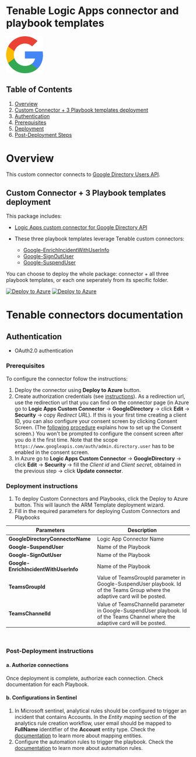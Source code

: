 # Tenable Logic Apps connector and playbook templates

<img src="./GoogleDirectoryAPIConnector/google_logo.svg" alt="drawing" width="20%"/><br>

## Table of Contents

1. [Overview](#overview)
1. [Custom Connector + 3 Playbook templates deployment](#deployall)
1. [Authentication](#authentication)
1. [Prerequisites](#prerequisites)
1. [Deployment](#deployment)
1. [Post-Deployment Steps](#postdeployment)

<a name="overview">

# Overview

This custom connector connects to [Google Directory Users API](https://developers.google.com/admin-sdk/directory/reference/rest/v1/users).

<a name="deployall">

## Custom Connector + 3 Playbook templates deployment

This package includes:

* [Logic Apps custom connector for Google Directory API](./GoogleDirectoryAPIConnector/)


* These three playbook templates leverage Tenable custom connectors:
  * [Google-EnrichIncidentWithUserInfo](./Playbooks/Google-EnrichIncidentWithUserInfo/)
  * [Google-SignOutUser](./Playbooks/Google-SignOutUser/)
  * [Google-SuspendUser](./Playbooks/Google-SuspendUser/)

You can choose to deploy the whole package: connector + all three playbook templates, or each one seperately from its specific folder.

[![Deploy to Azure](https://aka.ms/deploytoazurebutton)](https://portal.azure.com/#create/Microsoft.Template/uri/https%3A%2F%2Fraw.githubusercontent.com%2FAzure%2FAzure-Sentinel%2Fmaster%2FSolutions%2FGoogleDirectory%2FPlaybooks%2Fazuredeploy.json) [![Deploy to Azure](https://aka.ms/deploytoazuregovbutton)](https://portal.azure.us/#create/Microsoft.Template/uri/https%3A%2F%2Fraw.githubusercontent.com%2FAzure%2FAzure-Sentinel%2Fmaster%2FSolutions%2FGoogleDirectory%2FPlaybooks%2Fazuredeploy.json)

# Tenable connectors documentation 

<a name="authentication">

## Authentication

*  OAuth2.0 authentication

<a name="prerequisites">

### Prerequisites

To configure the connector follow the instructions:
1. Deploy the connector using **Deploy to Azure** button.
2. Create authorization credentials (see [instructions](https://developers.google.com/identity/protocols/oauth2/web-server#creatingcred)). As a redirection url, use the redirection url that you can find on the connector page (in Azure go to **Logic Apps Custom Connector** -> **GoogleDirectory** -> click **Edit** -> **Security** -> copy *Redirect URL*). If this is your first time creating a client ID, you can also configure your consent screen by clicking Consent Screen. (The [following procedure](https://support.google.com/cloud/answer/6158849?hl=en#userconsent) explains how to set up the Consent screen.) You won't be prompted to configure the consent screen after you do it the first time. Note that the scope `https://www.googleapis.com/auth/admin.directory.user` has to be enabled in the consent screen.
3. In Azure go to **Logic Apps Custom Connector** -> **GoogleDirectory** -> click **Edit** -> **Security** -> fill the *Client id* and *Client secret*, obtained in the previous step -> click **Update connector**.

<a name="deployment">

### Deployment instructions 

1. To deploy Custom Connectors and Playbooks, click the Deploy to Azure button. This will launch the ARM Template deployment wizard.
2. Fill in the required parameters for deploying Custom Connectors and Playbooks

| Parameters | Description |
|----------------|--------------|
|**GoogleDirectoryConnectorName** | Logic App Connector Name |
|**Google-SuspendUser** | Name of the Playbook |
|**Google-SignOutUser** | Name of the Playbook |
|**Google-EnrichIncidentWithUserInfo** | Name of the Playbook |
|**TeamsGroupId** | Value of TeamsGroupId parameter in Google-SuspendUser playbook. Id of the Teams Group where the adaptive card will be posted.|
|**TeamsChannelId** | Value of TeamsChannelId parameter in Google-SuspendUser playbook. Id of the Teams Channel where the adaptive card will be posted.|

<br>
<a name="postdeployment">

### Post-Deployment instructions

#### a. Authorize connections

Once deployment is complete, authorize each connection. Check documentation for each Playbook.

#### b. Configurations in Sentinel

1. In Microsoft sentinel, analytical rules should be configured to trigger an incident that contains Accounts. In the *Entity maping* section of the analytics rule creation workflow, user email should be mapped to **FullName** identitfier of the **Account** entity type. Check the [documentation](https://docs.microsoft.com/azure/sentinel/map-data-fields-to-entities) to learn more about mapping entities.
2. Configure the automation rules to trigger the playbook. Check the [documentation](https://docs.microsoft.com/azure/sentinel/tutorial-respond-threats-playbook) to learn more about automation rules.
